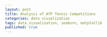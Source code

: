 ```yaml
---
layout: post
title: Analysis of ATP Tennis Competitions
categories: data visualization
tags: data_visualization, seaborn, matplotlib
published: true
---
```



